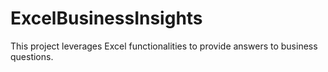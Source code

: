 # ExcelBusinessInsights
This project leverages Excel functionalities to provide answers to business questions. 
